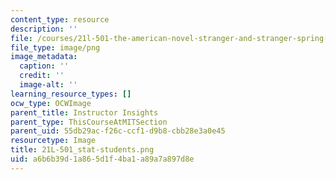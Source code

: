 ```yaml
---
content_type: resource
description: ''
file: /courses/21l-501-the-american-novel-stranger-and-stranger-spring-2013/a6b6b39d1a865d1f4ba1a89a7a897d8e_21L-501_stat-students.png
file_type: image/png
image_metadata:
  caption: ''
  credit: ''
  image-alt: ''
learning_resource_types: []
ocw_type: OCWImage
parent_title: Instructor Insights
parent_type: ThisCourseAtMITSection
parent_uid: 55db29ac-f26c-ccf1-d9b8-cbb28e3a0e45
resourcetype: Image
title: 21L-501_stat-students.png
uid: a6b6b39d-1a86-5d1f-4ba1-a89a7a897d8e
---
```

